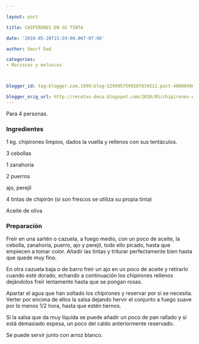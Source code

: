 ```yaml
---

layout: post

title: CHIPIRONES EN SU TINTA

date: '2010-05-20T15:59:00.007-07:00'

author: Smurf Dad

categories:
- Mariscos y moluscos



blogger_id: tag:blogger.com,1999:blog-5299957599287034512.post-4080699631451134271

blogger_orig_url: http://recetas-desa.blogspot.com/2010/05/chipirones-en-su-tinta.html
---
```


Para 4 personas.

<h3>Ingredientes</h3>

1 kg. chipirones limpios, dados la vuelta y rellenos con sus tentáculos.

3 cebollas

1 zanahoria

2 puerros

ajo, perejil

4 tintas de chipirón (si son frescos se utiliza su propia tinta)

Aceite de oliva

<h3>Preparación</h3>

Freír en una sartén o cazuela, a fuego medio, con un poco de aceite, la cebolla, zanahoria, puerro, ajo y perejil, todo ello picado, hasta que empiecen a tomar color. Añadir las tintas y triturar perfectamente bien hasta que quede muy fino.

En otra cazuela baja o de barro freír un ajo en un poco de aceite y retirarlo cuando esté dorado, echando a continuación los chipirones rellenos dejándolos freír lentamente hasta que se pongan rosas.

Apartar el agua que han soltado los chipirones y reservar por si se necesita. Verter por encima de ellos la salsa dejando hervir el conjunto a fuego suave por lo menos 1/2 hora, hasta que estén tiernos.

Si la salsa que da muy líquida se puede añadir un poco de pan rallado y si está demasiado espesa, un poco del caldo anteriormente reservado.

Se puede servir junto con arroz blanco.

